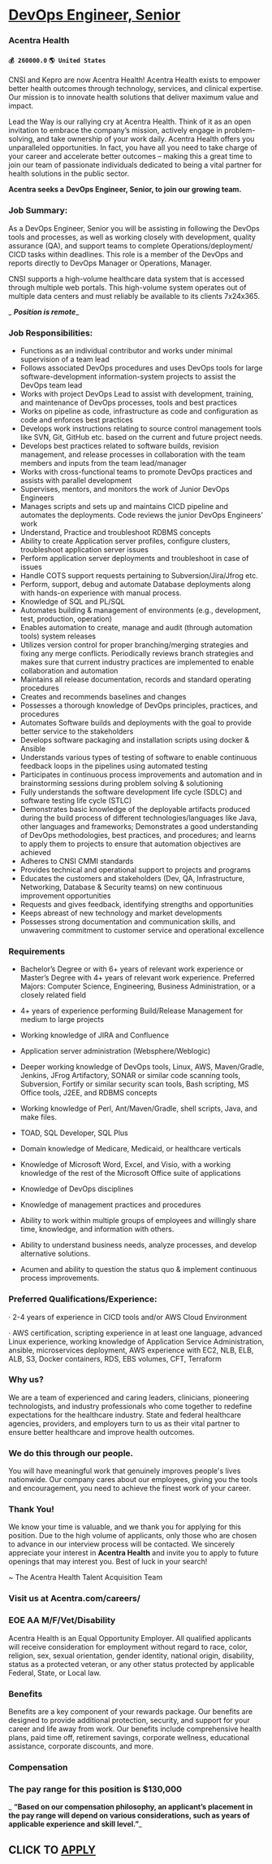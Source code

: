# [DevOps Engineer, Senior](https://www.remotewlb.com/apply/devops-engineer-senior-75018)  
### Acentra Health  
#### `💰 260000.0` `🌎 United States`  

CNSI and Kepro are now Acentra Health! Acentra Health exists to empower better health outcomes through technology, services, and clinical expertise. Our mission is to innovate health solutions that deliver maximum value and impact.

Lead the Way is our rallying cry at Acentra Health. Think of it as an open invitation to embrace the company’s mission, actively engage in problem-solving, and take ownership of your work daily. Acentra Health offers you unparalleled opportunities. In fact, you have all you need to take charge of your career and accelerate better outcomes – making this a great time to join our team of passionate individuals dedicated to being a vital partner for health solutions in the public sector.

 **Acentra seeks a** **DevOps Engineer, Senior, to join our growing team.**

### Job Summary:

As a DevOps Engineer, Senior you will be assisting in following the DevOps tools and processes, as well as working closely with development, quality assurance (QA), and support teams to complete Operations/deployment/ CICD tasks within deadlines. This role is a member of the DevOps and reports directly to DevOps Manager or Operations, Manager.

CNSI supports a high-volume healthcare data system that is accessed through multiple web portals. This high-volume system operates out of multiple data centers and must reliably be available to its clients 7x24x365.

 _ ***Position is remote***_

### Job Responsibilities:

  * Functions as an individual contributor and works under minimal supervision of a team lead
  * Follows associated DevOps procedures and uses DevOps tools for large software-development information-system projects to assist the DevOps team lead
  * Works with project DevOps Lead to assist with development, training, and maintenance of DevOps processes, tools and best practices
  * Works on pipeline as code, infrastructure as code and configuration as code and enforces best practices
  * Develops work instructions relating to source control management tools like SVN, Git, GitHub etc. based on the current and future project needs.
  * Develops best practices related to software builds, revision management, and release processes in collaboration with the team members and inputs from the team lead/manager
  * Works with cross-functional teams to promote DevOps practices and assists with parallel development
  * Supervises, mentors, and monitors the work of Junior DevOps Engineers
  * Manages scripts and sets up and maintains CICD pipeline and automates the deployments. Code reviews the junior DevOps Engineers’ work
  * Understand, Practice and troubleshoot RDBMS concepts
  * Ability to create Application server profiles, configure clusters, troubleshoot application server issues
  * Perform application server deployments and troubleshoot in case of issues
  * Handle COTS support requests pertaining to Subversion/Jira/Jfrog etc.
  * Perform, support, debug and automate Database deployments along with hands-on experience with manual process.
  * Knowledge of SQL and PL/SQL
  * Automates building & management of environments (e.g., development, test, production, operation)
  * Enables automation to create, manage and audit (through automation tools) system releases
  * Utilizes version control for proper branching/merging strategies and fixing any merge conflicts. Periodically reviews branch strategies and makes sure that current industry practices are implemented to enable collaboration and automation
  * Maintains all release documentation, records and standard operating procedures
  * Creates and recommends baselines and changes
  * Possesses a thorough knowledge of DevOps principles, practices, and procedures
  * Automates Software builds and deployments with the goal to provide better service to the stakeholders
  * Develops software packaging and installation scripts using docker & Ansible
  * Understands various types of testing of software to enable continuous feedback loops in the pipelines using automated testing
  * Participates in continuous process improvements and automation and in brainstorming sessions during problem solving & solutioning
  * Fully understands the software development life cycle (SDLC) and software testing life cycle (STLC)
  * Demonstrates basic knowledge of the deployable artifacts produced during the build process of different technologies/languages like Java, other languages and frameworks; Demonstrates a good understanding of DevOps methodologies, best practices, and procedures; and learns to apply them to projects to ensure that automation objectives are achieved
  * Adheres to CNSI CMMI standards
  * Provides technical and operational support to projects and programs
  * Educates the customers and stakeholders (Dev, QA, Infrastructure, Networking, Database & Security teams) on new continuous improvement opportunities
  * Requests and gives feedback, identifying strengths and opportunities
  * Keeps abreast of new technology and market developments 
  * Possesses strong documentation and communication skills, and unwavering commitment to customer service and operational excellence

### Requirements

  * Bachelor’s Degree or with 6+ years of relevant work experience or Master’s Degree with 4+ years of relevant work experience. Preferred Majors: Computer Science, Engineering, Business Administration, or a closely related field 

  * 4+ years of experience performing Build/Release Management for medium to large projects
  * Working knowledge of JIRA and Confluence
  * Application server administration (Websphere/Weblogic)
  * Deeper working knowledge of DevOps tools, Linux, AWS, Maven/Gradle, Jenkins, JFrog Artifactory, SONAR or similar code scanning tools, Subversion, Fortify or similar security scan tools, Bash scripting, MS Office tools, J2EE, and RDBMS concepts
  * Working knowledge of Perl, Ant/Maven/Gradle, shell scripts, Java, and make files.
  * TOAD, SQL Developer, SQL Plus
  * Domain knowledge of Medicare, Medicaid, or healthcare verticals 
  * Knowledge of Microsoft Word, Excel, and Visio, with a working knowledge of the rest of the Microsoft Office suite of applications
  * Knowledge of DevOps disciplines
  * Knowledge of management practices and procedures
  * Ability to work within multiple groups of employees and willingly share time, knowledge, and information with others.
  * Ability to understand business needs, analyze processes, and develop alternative solutions.
  * Acumen and ability to question the status quo & implement continuous process improvements.

### Preferred Qualifications/Experience:

· 2-4 years of experience in CICD tools and/or AWS Cloud Environment

· AWS certification, scripting experience in at least one language, advanced Linux experience, working knowledge of Application Service Administration, ansible, microservices deployment, AWS experience with EC2, NLB, ELB, ALB, S3, Docker containers, RDS, EBS volumes, CFT, Terraform

### Why us?

We are a team of experienced and caring leaders, clinicians, pioneering technologists, and industry professionals who come together to redefine expectations for the healthcare industry. State and federal healthcare agencies, providers, and employers turn to us as their vital partner to ensure better healthcare and improve health outcomes.

### We do this through our people.

You will have meaningful work that genuinely improves people's lives nationwide. Our company cares about our employees, giving you the tools and encouragement, you need to achieve the finest work of your career.

### Thank You!

We know your time is valuable, and we thank you for applying for this position. Due to the high volume of applicants, only those who are chosen to advance in our interview process will be contacted. We sincerely appreciate your interest in **Acentra Health** and invite you to apply to future openings that may interest you. Best of luck in your search!

~ The Acentra Health Talent Acquisition Team

### Visit us at Acentra.com/careers/

### EOE AA M/F/Vet/Disability

Acentra Health is an Equal Opportunity Employer. All qualified applicants will receive consideration for employment without regard to race, color, religion, sex, sexual orientation, gender identity, national origin, disability, status as a protected veteran, or any other status protected by applicable Federal, State, or Local law.

### Benefits

Benefits are a key component of your rewards package. Our benefits are designed to provide additional protection, security, and support for your career and life away from work. Our benefits include comprehensive health plans, paid time off, retirement savings, corporate wellness, educational assistance, corporate discounts, and more.

### Compensation

### The pay range for this position is $130,000

 _ **“Based on our compensation philosophy, an applicant’s placement in the pay range will depend on various considerations, such as years of applicable experience and skill level.”**_

  
## CLICK TO [APPLY](https://www.remotewlb.com/apply/devops-engineer-senior-75018)

